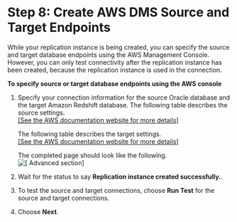 # Step 8: Create AWS DMS Source and Target Endpoints<a name="CHAP_RDSOracle2Redshift.Steps.CreateSourceTargetEndpoints"></a>

While your replication instance is being created, you can specify the source and target database endpoints using the AWS Management Console\. However, you can only test connectivity after the replication instance has been created, because the replication instance is used in the connection\.

**To specify source or target database endpoints using the AWS console**

1. Specify your connection information for the source Oracle database and the target Amazon Redshift database\. The following table describes the source settings\.    
[\[See the AWS documentation website for more details\]](http://docs.aws.amazon.com/dms/latest/sbs/CHAP_RDSOracle2Redshift.Steps.CreateSourceTargetEndpoints.html)

   The following table describes the target settings\.    
[\[See the AWS documentation website for more details\]](http://docs.aws.amazon.com/dms/latest/sbs/CHAP_RDSOracle2Redshift.Steps.CreateSourceTargetEndpoints.html)

   The completed page should look like the following\.  
![\[ Advanced section\]](http://docs.aws.amazon.com/dms/latest/sbs/images/sbs-rdsor2redshift19.5.png)

1. Wait for the status to say **Replication instance created successfully\.**\.

1. To test the source and target connections, choose **Run Test** for the source and target connections\.

1. Choose **Next**\.